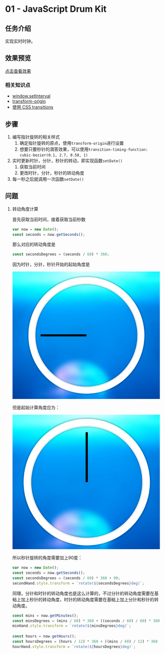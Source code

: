 # 01 - JavaScript Drum Kit 

## 任务介绍

实现实时时钟。

## 效果预览

[点击查看效果](https://miraclezys.github.io/JavaScript30/02%20-%20JS%20and%20CSS%20Clock/index-ME.html)

### 相关知识点

* [window.setInterval](https://developer.mozilla.org/zh-CN/docs/Web/API/Window/setInterval)
* [transform-origin](https://developer.mozilla.org/zh-CN/docs/Web/CSS/transform-origin)
* [使用 CSS transitions](https://developer.mozilla.org/zh-CN/docs/Web/CSS/CSS_Transitions/Using_CSS_transitions)

## 步骤

1. 编写指针旋转的相关样式
   1. 确定指针旋转的原点，使用`transform-origin`进行设置
   2. 想要只要秒针的滴答效果，可以使用`transition-timing-function: cubic-bezier(0.1, 2.7, 0.58, 1)`
2. 实时更新时针，分针，秒针的转动，即实现函数`setDate()`
   1. 获取当前时间
   2. 更改时针，分针，秒针的转动角度
3. 每一秒之后就调用一次函数`setDate()`


## 问题

1. 转动角度计算

   首先获取当前时间，接着获取当前秒数

   ```javascript
   var now = new Date();
   const seconds = now.getSeconds();
   ```

   那么对应的转动角度是

   ```javascript
   const secondsDegrees = (seconds / 60) * 360;
   ```

   因为时针，分针，秒针开始的起始角度是

   ![clock](./image/img1.png)

   但是起始计算角度应为：

   ![clock](./image/img2.png)

   所以秒针旋转的角度需要加上90度：

   ```javascript
   var now = new Date();
   const seconds = now.getSeconds();
   const secondsDegrees = (seconds / 60) * 360 + 90;
   secondHand.style.transform = `rotate(${secondsDegrees}deg)`;
   ```

   同理，分针和时针的转动角度也是这么计算的，不过分针的转动角度需要在基础上加上秒针的转动角度，时针的转动角度需要在基础上加上分针和秒针的转动角度。

   ```javascript
   const mins = now.getMinutes();
   const minsDegrees = (mins / 60) * 360 + ((seconds / 60) / 60) * 360 + 90;
   minHand.style.transform = `rotate(${minsDegrees}deg)`;

   const hours = now.getHours();
   const hoursDegrees = (hours / 12) * 360 + ((mins / 60) / 12) * 360 + ((seconds / 60) / 60 / 12) * 360 + 90;
   hourHand.style.transform = `rotate(${hoursDegrees}deg)`;
   ```

   ​